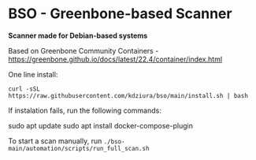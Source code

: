 # BSO - Greenbone-based Scanner
**Scanner made for Debian-based systems**

Based on Greenbone Community Containers - https://greenbone.github.io/docs/latest/22.4/container/index.html

One line install: 
``` 
curl -sSL https://raw.githubusercontent.com/kdziura/bso/main/install.sh | bash
``` 

If instalation fails, run the following commands: 

sudo apt update 
sudo apt install docker-compose-plugin

To start a scan manually, run ` ./bso-main/automation/scripts/run_full_scan.sh `

